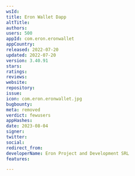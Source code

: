 ```yaml
---
wsId: 
title: Eron Wallet Dapp
altTitle: 
authors: 
users: 500
appId: com.eron.eronwallet
appCountry: 
released: 2022-07-20
updated: 2022-07-20
version: 3.40.91
stars: 
ratings: 
reviews: 
website: 
repository: 
issue: 
icon: com.eron.eronwallet.jpg
bugbounty: 
meta: removed
verdict: fewusers
appHashes: 
date: 2023-08-04
signer: 
twitter: 
social: 
redirect_from: 
developerName: Eron Project and Development SRL
features: 

---
```


